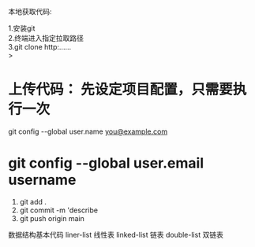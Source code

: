 本地获取代码:

 1.安装git<br>
 2.终端进入指定拉取路径<br>
 3.git clone http:......<br>>

上传代码：
先设定项目配置，只需要执行一次
==========================================
git config --global user.name you@example.com

git config --global user.email username
===========================================

1. git add .
2. git commit -m 'describe
3. git push origin main



数据结构基本代码
liner-list 线性表
linked-list 链表
double-list 双链表

